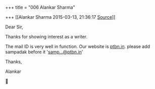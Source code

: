 +++
title = "006 Alankar Sharma"

+++
[[Alankar Sharma	2015-03-13, 21:36:17 [Source](https://groups.google.com/g/samskrita/c/z-jKGEv3AfA)]]



Dear Sir,

  

Thanks for showing interest as a writer.  



The mail ID is very well in function. Our website is [ptbn.in](http://ptbn.in). please add sampadak before it '[samp...@ptbn.in]()'  

  

Thanks,

Alankar



